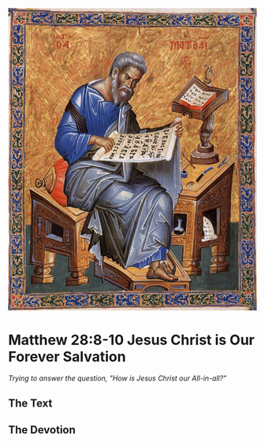 <img class="intro-right" src="../images/art-matthew.jpg">

# Matthew 28:8-10 Jesus Christ is Our Forever Salvation

*Trying to answer the question, "How is Jesus Christ our All-in-all?"*

## The Text

## The Devotion